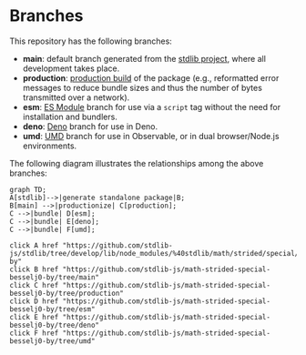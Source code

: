<!--

@license Apache-2.0

Copyright (c) 2022 The Stdlib Authors.

Licensed under the Apache License, Version 2.0 (the "License");
you may not use this file except in compliance with the License.
You may obtain a copy of the License at

    http://www.apache.org/licenses/LICENSE-2.0

Unless required by applicable law or agreed to in writing, software
distributed under the License is distributed on an "AS IS" BASIS,
WITHOUT WARRANTIES OR CONDITIONS OF ANY KIND, either express or implied.
See the License for the specific language governing permissions and
limitations under the License.

-->

# Branches

This repository has the following branches:

-   **main**: default branch generated from the [stdlib project][stdlib-url], where all development takes place.
-   **production**: [production build][production-url] of the package (e.g., reformatted error messages to reduce bundle sizes and thus the number of bytes transmitted over a network).
-   **esm**: [ES Module][esm-url] branch for use via a `script` tag without the need for installation and bundlers.
-   **deno**: [Deno][deno-url] branch for use in Deno.
-   **umd**: [UMD][umd-url] branch for use in Observable, or in dual browser/Node.js environments.

The following diagram illustrates the relationships among the above branches:

```mermaid
graph TD;
A[stdlib]-->|generate standalone package|B;
B[main] -->|productionize| C[production];
C -->|bundle| D[esm];
C -->|bundle| E[deno];
C -->|bundle| F[umd];

click A href "https://github.com/stdlib-js/stdlib/tree/develop/lib/node_modules/%40stdlib/math/strided/special/besselj0-by"
click B href "https://github.com/stdlib-js/math-strided-special-besselj0-by/tree/main"
click C href "https://github.com/stdlib-js/math-strided-special-besselj0-by/tree/production"
click D href "https://github.com/stdlib-js/math-strided-special-besselj0-by/tree/esm"
click E href "https://github.com/stdlib-js/math-strided-special-besselj0-by/tree/deno"
click F href "https://github.com/stdlib-js/math-strided-special-besselj0-by/tree/umd"
```

[stdlib-url]: https://github.com/stdlib-js/stdlib/tree/develop/lib/node_modules/%40stdlib/math/strided/special/besselj0-by
[production-url]: https://github.com/stdlib-js/math-strided-special-besselj0-by/tree/production
[deno-url]: https://github.com/stdlib-js/math-strided-special-besselj0-by/tree/deno
[umd-url]: https://github.com/stdlib-js/math-strided-special-besselj0-by/tree/umd
[esm-url]: https://github.com/stdlib-js/math-strided-special-besselj0-by/tree/esm